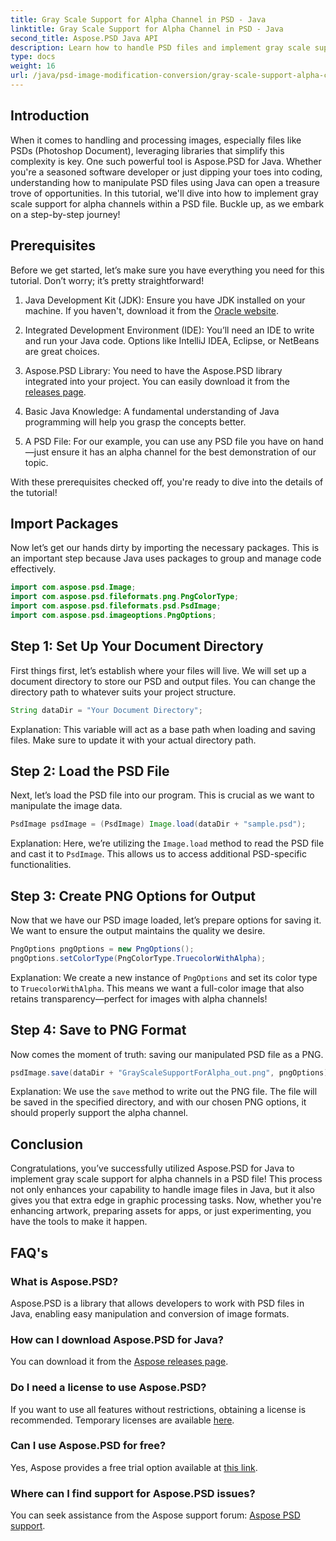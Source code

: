 ```yaml
---
title: Gray Scale Support for Alpha Channel in PSD - Java
linktitle: Gray Scale Support for Alpha Channel in PSD - Java
second_title: Aspose.PSD Java API
description: Learn how to handle PSD files and implement gray scale support for alpha channels using Aspose.PSD for Java in this step-by-step guide.
type: docs
weight: 16
url: /java/psd-image-modification-conversion/gray-scale-support-alpha-channel-psd/
---
```

## Introduction

When it comes to handling and processing images, especially files like PSDs (Photoshop Document), leveraging libraries that simplify this complexity is key. One such powerful tool is Aspose.PSD for Java. Whether you're a seasoned software developer or just dipping your toes into coding, understanding how to manipulate PSD files using Java can open a treasure trove of opportunities. In this tutorial, we'll dive into how to implement gray scale support for alpha channels within a PSD file. Buckle up, as we embark on a step-by-step journey!

## Prerequisites

Before we get started, let’s make sure you have everything you need for this tutorial. Don’t worry; it’s pretty straightforward!

1. Java Development Kit (JDK): Ensure you have JDK installed on your machine. If you haven't, download it from the [Oracle website](https://www.oracle.com/java/technologies/javase-jdk11-downloads.html).

2. Integrated Development Environment (IDE): You’ll need an IDE to write and run your Java code. Options like IntelliJ IDEA, Eclipse, or NetBeans are great choices.

3. Aspose.PSD Library: You need to have the Aspose.PSD library integrated into your project. You can easily download it from the [releases page](https://releases.aspose.com/psd/java/).

4. Basic Java Knowledge: A fundamental understanding of Java programming will help you grasp the concepts better.

5. A PSD File: For our example, you can use any PSD file you have on hand—just ensure it has an alpha channel for the best demonstration of our topic.

With these prerequisites checked off, you're ready to dive into the details of the tutorial!

## Import Packages

Now let’s get our hands dirty by importing the necessary packages. This is an important step because Java uses packages to group and manage code effectively.

```java
import com.aspose.psd.Image;
import com.aspose.psd.fileformats.png.PngColorType;
import com.aspose.psd.fileformats.psd.PsdImage;
import com.aspose.psd.imageoptions.PngOptions;
```

## Step 1: Set Up Your Document Directory

First things first, let’s establish where your files will live. We will set up a document directory to store our PSD and output files. You can change the directory path to whatever suits your project structure.

```java
String dataDir = "Your Document Directory";
```

Explanation: This variable will act as a base path when loading and saving files. Make sure to update it with your actual directory path.

## Step 2: Load the PSD File

Next, let’s load the PSD file into our program. This is crucial as we want to manipulate the image data.

```java
PsdImage psdImage = (PsdImage) Image.load(dataDir + "sample.psd");
```

Explanation: Here, we’re utilizing the `Image.load` method to read the PSD file and cast it to `PsdImage`. This allows us to access additional PSD-specific functionalities.

## Step 3: Create PNG Options for Output

Now that we have our PSD image loaded, let’s prepare options for saving it. We want to ensure the output maintains the quality we desire.

```java
PngOptions pngOptions = new PngOptions();
pngOptions.setColorType(PngColorType.TruecolorWithAlpha);
```

Explanation: We create a new instance of `PngOptions` and set its color type to `TruecolorWithAlpha`. This means we want a full-color image that also retains transparency—perfect for images with alpha channels!

## Step 4: Save to PNG Format

Now comes the moment of truth: saving our manipulated PSD file as a PNG. 

```java
psdImage.save(dataDir + "GrayScaleSupportForAlpha_out.png", pngOptions);
```

Explanation: We use the `save` method to write out the PNG file. The file will be saved in the specified directory, and with our chosen PNG options, it should properly support the alpha channel.

## Conclusion

Congratulations, you’ve successfully utilized Aspose.PSD for Java to implement gray scale support for alpha channels in a PSD file! This process not only enhances your capability to handle image files in Java, but it also gives you that extra edge in graphic processing tasks. Now, whether you're enhancing artwork, preparing assets for apps, or just experimenting, you have the tools to make it happen.

## FAQ's

### What is Aspose.PSD?
Aspose.PSD is a library that allows developers to work with PSD files in Java, enabling easy manipulation and conversion of image formats.

### How can I download Aspose.PSD for Java?
You can download it from the [Aspose releases page](https://releases.aspose.com/psd/java/).

### Do I need a license to use Aspose.PSD?
If you want to use all features without restrictions, obtaining a license is recommended. Temporary licenses are available [here](https://purchase.aspose.com/temporary-license/).

### Can I use Aspose.PSD for free?
Yes, Aspose provides a free trial option available at [this link](https://releases.aspose.com/).

### Where can I find support for Aspose.PSD issues?
You can seek assistance from the Aspose support forum: [Aspose PSD support](https://forum.aspose.com/c/psd/34).
